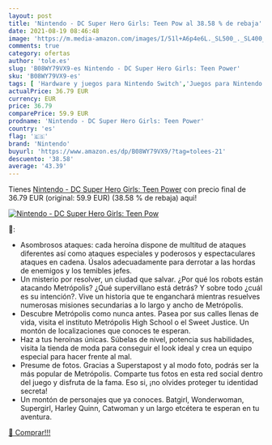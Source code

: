 ```yaml
---
layout: post
title: 'Nintendo - DC Super Hero Girls: Teen Pow al 38.58 % de rebaja'
date: 2021-08-19 08:46:48
image: 'https://m.media-amazon.com/images/I/51l+A6p4e6L._SL500_._SL400_.jpg'
comments: true
category: ofertas
author: 'tole.es'
slug: 'B08WY79VX9-es Nintendo - DC Super Hero Girls: Teen Power'
sku: 'B08WY79VX9-es'
tags: [ 'Hardware y juegos para Nintendo Switch','Juegos para Nintendo Switch','Videojuegos','nintendo', ]
actualPrice: 36.79 EUR
currency: EUR
price: 36.79
comparePrice: 59.9 EUR
prodname: 'Nintendo - DC Super Hero Girls: Teen Power'
country: 'es'
flag: '🇪🇸'
brand: 'Nintendo'
buyurl: 'https://www.amazon.es/dp/B08WY79VX9/?tag=tolees-21'
descuento: '38.58'
average: '43.39'
---
```


Tienes [Nintendo - DC Super Hero Girls: Teen Power](https://www.amazon.es/dp/B08WY79VX9/?tag=tolees-21) con precio final de  36.79 EUR (original: 59.9 EUR) (38.58 %  de rebaja) aqui!

[![Nintendo - DC Super Hero Girls: Teen Pow](https://m.media-amazon.com/images/I/51l+A6p4e6L._SL500_._SL400_.jpg)](https://www.amazon.es/dp/B08WY79VX9/?tag=tolees-21)

🔎:

- Asombrosos ataques: cada heroína dispone de multitud de ataques diferentes así como ataques especiales y poderosos y espectaculares ataques en cadena. Úsalos adecuadamente para derrotar a las hordas de enemigos y los temibles jefes.
- Un misterio por resolver, un ciudad que salvar. ¿Por qué los robots están atacando Metrópolis? ¿Qué supervillano está detrás? Y sobre todo ¿cuál es su intención?. Vive un historia que te enganchará mientras resuelves numerosas misiones secundarias a lo largo y ancho de Metrópolis.
- Descubre Metrópolis como nunca antes. Pasea por sus calles llenas de vida, visita el instituto Metrópolis High School o el Sweet Justice. Un montón de localizaciones que conoces te esperan.
- Haz a tus heroínas únicas. Súbelas de nivel, potencia sus habilidades, visita la tienda de moda para conseguir el look ideal y crea un equipo especial para hacer frente al mal.
- Presume de fotos. Gracias a Superstapost y al modo foto, podrás ser la más popular de Metrópolis. Comparte tus fotos en esta red social dentro del juego y disfruta de la fama. Eso si, ¡no olvides proteger tu identidad secreta!
- Un montón de personajes que ya conoces. Batgirl, Wonderwoman, Supergirl, Harley Quinn, Catwoman y un largo etcétera te esperan en tu aventura.

[🛒 Comprar!!!](https://www.amazon.es/dp/B08WY79VX9/?tag=tolees-21)
